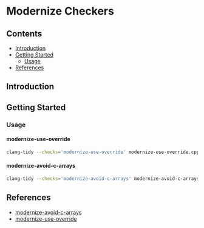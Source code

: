 Modernize Checkers
===============================================

Contents
--------

- [Introduction](#introduction)
- [Getting Started](#getting-started)
	- [Usage](#usage)
- [References](#references)

Introduction
------------

Getting Started
---------------

### Usage

#### modernize-use-override

``` Bash
clang-tidy --checks='modernize-use-override' modernize-use-override.cpp
``` 

#### modernize-avoid-c-arrays

``` Bash
clang-tidy --checks='modernize-avoid-c-arrays' modernize-avoid-c-arrays.cpp
``` 

References
----------

* [modernize-avoid-c-arrays](https://releases.llvm.org/11.0.1/tools/clang/tools/extra/docs/clang-tidy/checks/modernize-avoid-c-arrays.html#modernize-avoid-c-arrays)
* [modernize-use-override](https://releases.llvm.org/9.0.1/tools/clang/tools/extra/docs/clang-tidy/checks/modernize-use-override.html)

